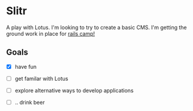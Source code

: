 # Slitr
A play with Lotus. I'm looking to try to create a basic CMS. I'm getting the ground work in place for [rails camp!](https://ti.to/ruby-australia/rails-camp-perth-2014)

## Goals
- [x] have fun
- [ ] get familar with Lotus
- [ ] explore alternative ways to develop applications
- [ ] .. drink beer

